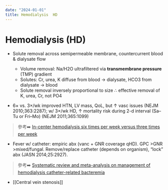 ```yaml
---
date: "2024-01-01"
title: Hemodialysis  HD 
---
```


# Hemodialysis (HD)

* Solute removal across semipermeable membrane, countercurrent blood & dialysate flow

	* Volume removal: Na/H2O ultrafiltered via **transmembrane pressure** (TMP) gradient
	* Solutes: Cr, urea, K diffuse from blood → dialysate, HCO3 from dialysate → blood
	* Solute removal inversely proportional to size ∴ effective removal of K, urea, Cr, not PO4

* 6× vs. 3×/wk improved HTN, LV mass, QoL, but ↑ vasc issues (NEJM 2010;363:2287); w/ 3×/wk HD, ↑ mortality risk during 2-d interval (Sa–Tu or Fri–Mo) (NEJM 2011;365:1099)
> 參考➡️ [In-center hemodialysis six times per week versus three times per week](https://www.nejm.org/doi/full/10.1056/Nejmoa1001593)

* Fever w/ catheter: empiric abx (vanc + GNR coverage qHD). GPC >GNR >mixed/fungal. Remove/replace catheter (depends on organism), “lock” abx (JASN 2014;25:2927).
> 參考➡️ [Systematic review and meta-analysis on management of hemodialysis catheter-related bacteremia](https://jasn.asnjournals.org/content/25/12/2927.short)

* [[Central vein stenosis]]
